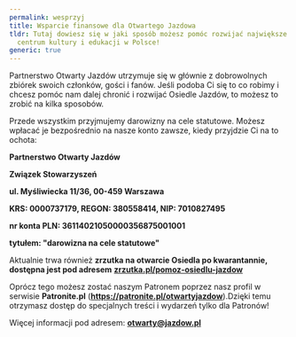 ```yaml
---
permalink: wesprzyj
title: Wsparcie finansowe dla Otwartego Jazdowa
tldr: Tutaj dowiesz się w jaki sposób możesz pomóc rozwijać największe oddolne
  centrum kultury i edukacji w Polsce!
generic: true
---
```

Partnerstwo Otwarty Jazdów utrzymuje się w głównie z dobrowolnych zbiórek swoich członków, gości i fanów. Jeśli podoba Ci się to co robimy i chcesz pomóc nam dalej chronić i rozwijać Osiedle Jazdów, to możesz to zrobić na kilka sposobów.

Przede wszystkim przyjmujemy darowizny na cele statutowe. Możesz wpłacać je bezpośrednio na nasze konto zawsze, kiedy przyjdzie Ci na to ochota:

**Partnerstwo Otwarty Jazdów**

**Związek Stowarzyszeń**

**ul. Myśliwiecka 11/36, 00-459 Warszawa**

**KRS: 0000737179, REGON: 380558414, NIP: 7010827495**

**nr konta PLN: 36114021050000356875001001**

**tytułem: "darowizna na cele statutowe"**

Aktualnie trwa również **zrzutka na otwarcie Osiedla po kwarantannie, dostępna jest pod adresem** **[zrzutka.pl/pomoz-osiedlu-jazdow](https://zrzutka.pl/pomoz-osiedlu-jazdow)**

Oprócz tego możesz zostać naszym Patronem poprzez nasz profil w serwisie **Patronite.pl** (**<https://patronite.pl/otwartyjazdow>**).Dzięki temu otrzymasz dostęp do specjalnych treści i wydarzeń tylko dla Patronów! 

Więcej informacji pod adresem: **otwarty@jazdow.pl**